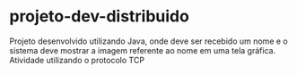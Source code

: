 # projeto-dev-distribuido
Projeto desenvolvido utilizando Java, onde deve ser recebido um nome e o sistema deve mostrar a imagem referente ao nome em uma tela gráfica.
Atividade utilizando o protocolo TCP

